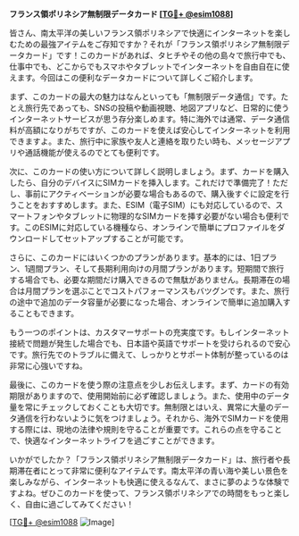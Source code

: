 **フランス領ポリネシア無制限データカード [[TG💪+ @esim1088](https://t.me/s/esim1088)]**

皆さん、南太平洋の美しいフランス領ポリネシアで快適にインターネットを楽しむための最強アイテムをご存知ですか？それが「フランス領ポリネシア無制限データカード」です！このカードがあれば、タヒチやその他の島々で旅行中でも、仕事中でも、どこからでもスマホやタブレットでインターネットを自由自在に使えます。今回はこの便利なデータカードについて詳しくご紹介します。

まず、このカードの最大の魅力はなんといっても「無制限データ通信」です。たとえ旅行先であっても、SNSの投稿や動画視聴、地図アプリなど、日常的に使うインターネットサービスが思う存分楽しめます。特に海外では通常、データ通信料が高額になりがちですが、このカードを使えば安心してインターネットを利用できますよ。また、旅行中に家族や友人と連絡を取りたい時も、メッセージアプリや通話機能が使えるのでとても便利です。

次に、このカードの使い方について詳しく説明しましょう。まず、カードを購入したら、自分のデバイスにSIMカードを挿入します。これだけで準備完了！ただし、事前にアクティベーションが必要な場合もあるので、購入後すぐに設定を行うことをおすすめします。また、ESIM（電子SIM）にも対応しているので、スマートフォンやタブレットに物理的なSIMカードを挿す必要がない場合も便利です。このESIMに対応している機種なら、オンラインで簡単にプロファイルをダウンロードしてセットアップすることが可能です。

さらに、このカードにはいくつかのプランがあります。基本的には、1日プラン、1週間プラン、そして長期利用向けの月間プランがあります。短期間で旅行する場合でも、必要な期間だけ購入できるので無駄がありません。長期滞在の場合は月間プランを選ぶことでコストパフォーマンスもバツグンです。また、旅行の途中で追加のデータ容量が必要になった場合、オンラインで簡単に追加購入することもできます。

もう一つのポイントは、カスタマーサポートの充実度です。もしインターネット接続で問題が発生した場合でも、日本語や英語でサポートを受けられるので安心です。旅行先でのトラブルに備えて、しっかりとサポート体制が整っているのは非常に心強いですね。

最後に、このカードを使う際の注意点を少しお伝えします。まず、カードの有効期限がありますので、使用開始前に必ず確認しましょう。また、使用中のデータ量を常にチェックしておくことも大切です。無制限とはいえ、異常に大量のデータ通信を行わないように気をつけましょう。それから、海外でSIMカードを使用する際には、現地の法律や規則を守ることが重要です。これらの点を守ることで、快適なインターネットライフを過ごすことができます。

いかがでしたか？「フランス領ポリネシア無制限データカード」は、旅行者や長期滞在者にとって非常に便利なアイテムです。南太平洋の青い海や美しい景色を楽しみながら、インターネットも快適に使えるなんて、まさに夢のような体験ですよね。ぜひこのカードを使って、フランス領ポリネシアでの時間をもっと楽しく、自由に過ごしてみてください！

[[TG💪+ @esim1088](https://t.me/s/esim1088) ![Image](https://i.postimg.cc/Y0z9fWf4/image.png)]